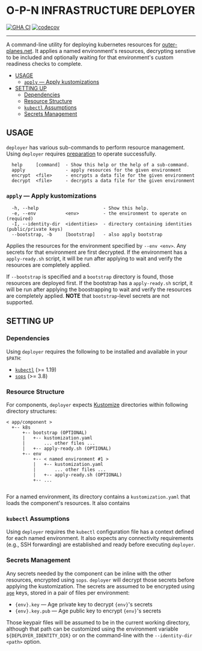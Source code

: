 # O-P-N INFRASTRUCTURE DEPLOYER

[![GHA CI](https://github.com/o-p-n/deployer/actions/workflows/ci.yaml/badge.svg?branch=main)](https://github.com/o-p-n/deployer/actions/workflows/ci.yaml?query=branch%3Amain) [![codecov](https://codecov.io/gh/o-p-n/deployer/graph/badge.svg?token=PAI2ZvxpI0)](https://codecov.io/gh/o-p-n/deployer)

----

A command-line utility for deploying kubernetes resources for [outer-planes.net](https://outer-planes.net/).  It applies a named environment's resources, decrypting senstive to be included and optionally waiting for that environment's custom readiness checks to complete.

- [USAGE](#usage)
  - [`apply` — Apply kustomizations](#apply--apply-kustomizations)
- [SETTING UP](#setting-up)
  - [Dependencies](#dependencies)
  - [Resource Structure](#resource-structure)
  - [`kubectl` Assumptions](#kubectl-assumptions)
  - [Secrets Management](#secrets-management)

## USAGE

`deployer` has various sub-commands to perform resource management.  Using `deployer` requires [preparation](#setting-up) to operate successfully.

```
  help     [command]  - Show this help or the help of a sub-command.
  apply               - apply resources for the given environment
  encrypt  <file>     - encrypts a data file for the given environment
  decrypt  <file>     - decrypts a data file for the given environment
```

### `apply` — Apply kustomizations

```
  -h, --help                        - Show this help.
  -e, --env           <env>         - the environment to operate on                          (required)
  -I, --identity-dir  <identities>  - directory containing identities (public/private keys)
  --bootstrap, -b     [bootstrap]   - also apply bootstrap
```
Applies the resources for the environment specified by `--env <env>`.  Any secrets for that environment are first decrypted.  If the environment has a `apply-ready.sh` script, it will be run after applying to wait and verify the resources are completely applied.

If `--bootstrap` is specified and a `bootstrap` directory is found, those resources are deployed first.  If the bootstrap has a `apply-ready.sh` script, it will be run after applying the boostrapping to wait and verify the resources are completely applied.  **NOTE** that `bootstrap`-level secrets are not supported.

## SETTING UP

### Dependencies

Using `deployer` requires the following to be installed and available in your `$PATH`:
* [`kubectl`](https://kubectl.docs.kubernetes.io/) (>= 1.19)
* [`sops`](https://github.com/getsops/sops) (>= 3.8)

### Resource Structure

For components, `deployer` expects [Kustomize](https://kustomize.io/) directories within following directory structures:

```
< app/component >
  +-- k8s
      +-- bootstrap (OPTIONAL) 
      |   +-- kustomization.yaml
      |       ... other files ...
      |   +-- apply-ready.sh (OPTIONAL)
      +-- env
          +-- < named environment #1 >
          |   +-- kustomization.yaml
          |       ... other files ...
          |   +-- apply-ready.sh (OPTIONAL)
          +-- ...
           
```

For a named environment, its directory contains a `kustomization.yaml` that loads the component's resources.  It also contains 

### `kubectl` Assumptions

Using `deployer` requires the `kubectl` configuration file has a context defined for each named environment.  It also expects any connectivity requirements (e.g., SSH forwarding) are established and ready before executing `deployer`.

### Secrets Management

Any secrets needed by the component can be inline with the other resources, encrypted using `sops`.  `deployer` will decrypt those secrets before applying the kustomization.  The secrets are assumed to be encrypted using [`age`](https://age-encryption.org) keys, stored in a pair of files per environment:

* `{env}.key` — Age private key to decrypt `{env}`'s secrets
* `{env}.key.pub` — Age public key to encrypt `{env}`'s secrets

Those keypair files will be assumed to be in the current working directory, although that path can be customized using the environment variable `${DEPLOYER_IDENTITY_DIR}` or on the command-line with the `--identity-dir <path>` option.
